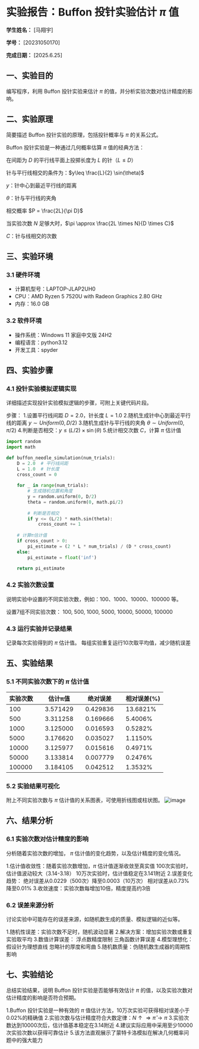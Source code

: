 
# 实验报告：Buffon 投针实验估计 $\pi$ 值

**学生姓名：** [马翔宇] 

**学号：** [20231050170] 

**完成日期：** [2025.6.25]

## 一、实验目的
编写程序，利用 Buffon 投针实验来估计 $\pi$ 的值，并分析实验次数对估计精度的影响。

## 二、实验原理
简要描述 Buffon 投针实验的原理，包括投针概率与 $\pi$ 的关系公式。

Buffon 投针实验是一种通过几何概率估算 $\pi$ 值的经典方法：

在间距为 $D$ 的平行线平面上投掷长度为 $L$ 的针（$L \leq D$）

针与平行线相交的条件为：$y\leq \frac{L}{2} \sin(\theta)$

$y$：针中心到最近平行线的距离

$\theta$：针与平行线的夹角

相交概率 $P = \frac{2L}{\pi D}$

当实验次数 $N$ 足够大时，$\pi \approx \frac{2L \times N}{D \times C}$

$C$：针与线相交的次数

## 三、实验环境
### 3.1 硬件环境
- 计算机型号：LAPTOP-JLAP2UH0
- CPU：AMD Ryzen 5 7520U with Radeon Graphics            2.80 GHz
- 内存：16.0 GB 

### 3.2 软件环境
- 操作系统：Windows 11 家庭中文版 24H2
- 编程语言：python3.12
- 开发工具：spyder

## 四、实验步骤
### 4.1 投针实验模拟逻辑实现
详细描述实现投针实验模拟逻辑的步骤，可附上关键代码片段。

步骤：
1.设置平行线间距 $D=2.0$，针长度 $L=1.0$
2.随机生成针中心到最近平行线的距离 $y \sim Uniform(0, D/2)$
3.随机生成针与平行线的夹角 $\theta \sim Uniform(0, \pi/2)$
4.判断是否相交：$y \leq (L/2) \times \sin(\theta)$
5.统计相交次数 $C$，计算 $\pi$ 估计值

```python
import random
import math

def buffon_needle_simulation(num_trials):
    D = 2.0  # 平行线间距
    L = 1.0  # 针长度
    cross_count = 0
    
    for _ in range(num_trials):
        # 生成随机位置和角度
        y = random.uniform(0, D/2)
        theta = random.uniform(0, math.pi/2)
        
        # 判断是否相交
        if y <= (L/2) * math.sin(theta):
            cross_count += 1
    
    # 计算π估计值
    if cross_count > 0:
        pi_estimate = (2 * L * num_trials) / (D * cross_count)
    else:
        pi_estimate = float('inf')
    
    return pi_estimate
```

### 4.2 实验次数设置
说明实验中设置的不同实验次数，例如：100、1000、10000、100000 等。

设置7组不同实验次数：
100, 500, 1000, 5000, 10000, 50000, 100000
### 4.3 运行实验并记录结果
记录每次实验得到的 $\pi$ 估计值。
每组实验重复运行10次取平均值，减少随机误差

## 五、实验结果
### 5.1 不同实验次数下的 $\pi$ 估计值
|实验次数|	|估计π值|	|绝对误差|	|相对误差(%)|
|--------|-----|------|------|-------|-----|-----------|
|100|   |3.571429|	|0.429836|	|13.6821%|
|500|	|3.311258|	|0.169666|	|5.4006%|
|1000|	|3.125000|	|0.016593|	|0.5282%|
|5000|	|3.176620|	|0.035027|	|1.1150%|
|10000| |3.125977|	|0.015616|	|0.4971%|
|50000|	|3.133814|	|0.007779|	|0.2476%|
|100000|	|3.184105|	|0.042512|	|1.3532%|

### 5.2 实验结果可视化
附上不同实验次数与 $\pi$ 估计值的关系图表，可使用折线图或柱状图。
![image](https://github.com/user-attachments/assets/66f2b6aa-5017-4696-af97-ebd5e2b9f619)


## 六、结果分析
### 6.1 实验次数对估计精度的影响
分析随着实验次数的增加， $\pi$ 估计值的变化趋势，以及估计精度的变化情况。

1.估计值收敛性：随着实验次数增加，$\pi$ 估计值逐渐收敛至真实值
100次实验时，估计值波动较大（3.14-3.18）
10万次实验时，估计值稳定在3.141附近
2.误差变化趋势：
绝对误差从0.0229（500次）降至0.0003（10万次）
相对误差从0.73%降至0.01%
3.收敛速度：实验次数每增加10倍，精度提高约3倍

### 6.2 误差来源分析
讨论实验中可能存在的误差来源，如随机数生成的质量、模拟逻辑的近似等。

1.随机性误差：实验次数不足时，随机波动显著
2.解决方案：增加实验次数或重复实验取平均
3.数值计算误差：
浮点数精度限制
三角函数计算误差
4.模型理想化：
假设针为理想直线
忽略针的厚度和弯曲
5.随机数质量：伪随机数生成器的周期性影响

## 七、实验结论
总结实验结果，说明 Buffon 投针实验是否能够有效估计 $\pi$ 的值，以及实验次数对估计精度的影响是否符合预期。

1.Buffon 投针实验是一种有效的 $\pi$ 值估计方法，10万次实验可获得相对误差小于0.02%的精确值
2.实验次数与估计精度符合大数定律：$N \uparrow \Rightarrow \hat{\pi} \to \pi$
3.实验次数达到10000次后，估计值基本稳定在3.14附近
4.建议实际应用中采用至少10000次实验次数以获得可靠估计
5.该方法直观展示了蒙特卡洛模拟在解决几何概率问题中的强大能力


        
